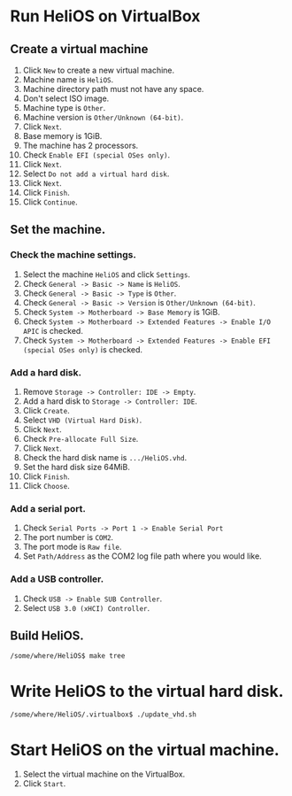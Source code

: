 # Run HeliOS on VirtualBox

## Create a virtual machine

1. Click `New` to create a new virtual machine.
1. Machine name is `HeliOS`.
1. Machine directory path must not have any space.
1. Don't select ISO image.
1. Machine type is `Other`.
1. Machine version is `Other/Unknown (64-bit)`.
1. Click `Next`.
1. Base memory is 1GiB.
1. The machine has 2 processors.
1. Check `Enable EFI (special OSes only)`.
1. Click `Next`.
1. Select `Do not add a virtual hard disk`.
1. Click `Next`.
1. Click `Finish`.
1. Click `Continue`.

## Set the machine.

### Check the machine settings.

1. Select the machine `HeliOS` and click `Settings`.
1. Check `General -> Basic -> Name` is `HeliOS`.
1. Check `General -> Basic -> Type` is `Other`.
1. Check `General -> Basic -> Version` is `Other/Unknown (64-bit)`.
1. Check `System -> Motherboard -> Base Memory` is 1GiB.
1. Check `System -> Motherboard -> Extended Features -> Enable I/O APIC` is checked.
1. Check `System -> Motherboard -> Extended Features -> Enable EFI (special OSes only)` is checked.

### Add a hard disk.

1. Remove `Storage -> Controller: IDE -> Empty`.
1. Add a hard disk to `Storage -> Controller: IDE`.
1. Click `Create`.
1. Select `VHD (Virtual Hard Disk)`.
1. Click `Next`.
1. Check `Pre-allocate Full Size`.
1. Click `Next`.
1. Check the hard disk name is `.../HeliOS.vhd`.
1. Set the hard disk size 64MiB.
1. Click `Finish`.
1. Click `Choose`.

### Add a serial port.

1. Check `Serial Ports -> Port 1 -> Enable Serial Port`
1. The port number is `COM2`.
1. The port mode is `Raw file`.
1. Set `Path/Address` as the COM2 log file path where you would like.

### Add a USB controller.

1. Check `USB -> Enable SUB Controller`.
1. Select `USB 3.0 (xHCI) Controller`.

## Build HeliOS.

```
/some/where/HeliOS$ make tree
```

# Write HeliOS to the virtual hard disk.

```
/some/where/HeliOS/.virtualbox$ ./update_vhd.sh
```

# Start HeliOS on the virtual machine.

1. Select the virtual machine on the VirtualBox.
1. Click `Start`.


